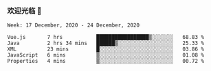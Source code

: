### 欢迎光临 👋

<!--
**lianganqing/lianganqing** is a ✨ _special_ ✨ repository because its `README.md` (this file) appears on your GitHub profile.

Here are some ideas to get you started:

- 🔭 I’m currently working on ...
- 🌱 I’m currently learning ...
- 👯 I’m looking to collaborate on ...
- 🤔 I’m looking for help with ...
- 💬 Ask me about ...
- 📫 How to reach me: ...
- 😄 Pronouns: ...
- ⚡ Fun fact: ...
-->
<!--START_SECTION:waka-->
```text
Week: 17 December, 2020 - 24 December, 2020

Vue.js       7 hrs           █████████████████▒░░░░░░░   68.83 % 
Java         2 hrs 34 mins   ██████▒░░░░░░░░░░░░░░░░░░   25.33 % 
XML          23 mins         █░░░░░░░░░░░░░░░░░░░░░░░░   03.86 % 
JavaScript   6 mins          ▒░░░░░░░░░░░░░░░░░░░░░░░░   01.08 % 
Properties   4 mins          ▒░░░░░░░░░░░░░░░░░░░░░░░░   00.72 % 
```
<!--END_SECTION:waka-->
